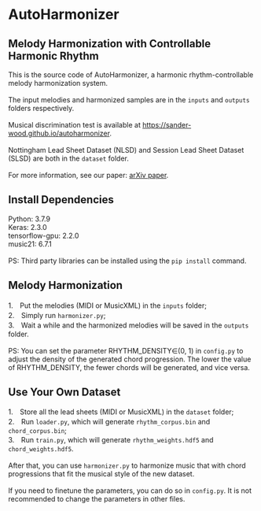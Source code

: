 # AutoHarmonizer

## Melody Harmonization with Controllable Harmonic Rhythm

This is the source code of AutoHarmonizer, a harmonic rhythm-controllable melody harmonization system. \
\
The input melodies and harmonized samples are in the `inputs` and `outputs` folders respectively.\
\
Musical discrimination test is available at https://sander-wood.github.io/autoharmonizer. \
\
Nottingham Lead Sheet Dataset (NLSD) and Session Lead Sheet Dataset (SLSD) are both in the `dataset` folder.\
\
For more information, see our paper: [arXiv paper](https://www.overleaf.com/project/61837c3a1936bf9bea54a14a).

## Install Dependencies
Python: 3.7.9\
Keras: 2.3.0\
tensorflow-gpu: 2.2.0\
music21: 6.7.1\
\
PS: Third party libraries can be installed using the `pip install` command.

## Melody Harmonization
1.　Put the melodies (MIDI or MusicXML) in the `inputs` folder;\
2.　Simply run `harmonizer.py`;\
3.　Wait a while and the harmonized melodies will be saved in the `outputs` folder.\
\
PS: You can set the parameter RHYTHM_DENSITY∈(0, 1) in `config.py` to adjust the density of the generated chord progression. The lower the value of RHYTHM_DENSITY, the fewer chords will be generated, and vice versa.

## Use Your Own Dataset
1.　Store all the lead sheets (MIDI or MusicXML) in the `dataset` folder;\
2.　Run `loader.py`, which will generate `rhythm_corpus.bin` and `chord_corpus.bin`; \
3.　Run `train.py`, which will generate `rhythm_weights.hdf5` and `chord_weights.hdf5`.\
\
After that, you can use `harmonizer.py` to harmonize music that with chord progressions that fit the musical style of the new dataset. \
\
If you need to finetune the parameters, you can do so in `config.py`. It is not recommended to change the parameters in other files.
